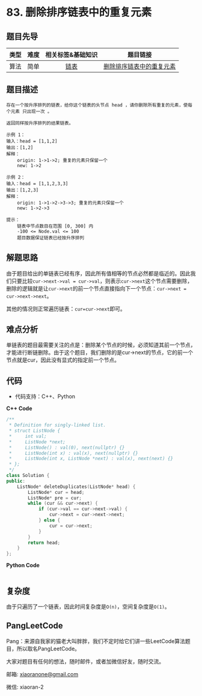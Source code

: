 # 83. 删除排序链表中的重复元素

## 题目先导


| 类型 | 难度 | 相关标签&基础知识 | 题目链接 |
| :------: | :--------: | :---: | :------: | 
| 算法 | 简单 | [链表](#) | [删除排序链表中的重复元素](https://leetcode-cn.com/problems/remove-duplicates-from-sorted-list) | 

## 题目描述

```
存在一个按升序排列的链表，给你这个链表的头节点 head ，请你删除所有重复的元素，使每个元素 只出现一次 。

返回同样按升序排列的结果链表。

示例 1：
输入：head = [1,1,2]
输出：[1,2]
解释：
    origin: 1->1->2; 重复的元素只保留一个
    new: 1->2

示例 2：
输入：head = [1,1,2,3,3]
输出：[1,2,3]
解释：
    origin: 1->1->2->3->3; 重复的元素只保留一个
    new: 1->2->3

提示：
    链表中节点数目在范围 [0, 300] 内
    -100 <= Node.val <= 100
    题目数据保证链表已经按升序排列

```

## 解题思路
由于题目给出的单链表已经有序，因此所有值相等的节点必然都是临近的。因此我们只要比较`cur->next->val = cur->val`，则表示`cur->next`这个节点需要删除，删除的逻辑就是让`cur->next`的前一个节点直接指向下一个节点：`cur->next = cur->next->next`。

其他的情况则正常遍历链表：`cur=cur->next`即可。


## 难点分析

单链表的题目最需要关注的点是：删除某个节点的时候，必须知道其前一个节点，才能进行断链删除。由于这个题目，我们删除的是cur->next的节点，它的前一个节点就是cur，因此没有显式的指定前一个节点。

## 代码
- 代码支持：C++、Python

**C++ Code**
```C++
/**
 * Definition for singly-linked list.
 * struct ListNode {
 *     int val;
 *     ListNode *next;
 *     ListNode() : val(0), next(nullptr) {}
 *     ListNode(int x) : val(x), next(nullptr) {}
 *     ListNode(int x, ListNode *next) : val(x), next(next) {}
 * };
 */
class Solution {
public:
    ListNode* deleteDuplicates(ListNode* head) {
        ListNode* cur = head;
        ListNode* pre = cur;
        while (cur && cur->next) {
            if (cur->val == cur->next->val) {
                cur->next = cur->next->next;
            } else {
                cur = cur->next;
            }
        }
        return head;
    }
};
```

**Python Code**
```Python

```

## 复杂度
由于只遍历了一个链表，因此时间复杂度是`O(n)`，空间复杂度是`O(1)`。

## PangLeetCode

Pang：来源自我家的猫老大叫胖胖，我们不定时给它们讲一些LeetCode算法题目，所以取名PangLeetCode。

大家对题目有任何的想法，随时邮件，或者加微信好友，随时交流。

邮箱: xiaoranone@gmail.com

微信: xiaoran-2 